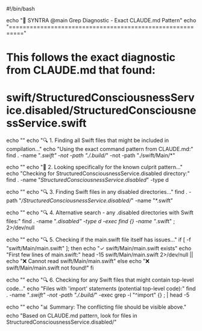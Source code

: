 #!/bin/bash

echo "🔎 SYNTRA @main Grep Diagnostic - Exact CLAUDE.md Pattern"
echo "=========================================================="

# This follows the exact diagnostic from CLAUDE.md that found:
# swift/StructuredConsciousnessService.disabled/StructuredConsciousnessService.swift

echo ""
echo "🔍 1. Finding all Swift files that might be included in compilation..."
echo "Using the exact command pattern from CLAUDE.md:"
find . -name "*.swift" -not -path "./.build/*" -not -path "./swift/Main/*"

echo ""
echo "🎯 2. Looking specifically for the known culprit pattern..."
echo "Checking for StructuredConsciousnessService.disabled directory:"
find . -name "*StructuredConsciousnessService.disabled*" -type d

echo ""
echo "🔍 3. Finding Swift files in any disabled directories..."
find . -path "*/StructuredConsciousnessService.disabled/*" -name "*.swift"

echo ""
echo "🔍 4. Alternative search - any .disabled directories with Swift files:"
find . -name "*.disabled" -type d -exec find {} -name "*.swift" \; 2>/dev/null

echo ""
echo "🔍 5. Checking if the main.swift file itself has issues..."
if [ -f "swift/Main/main.swift" ]; then
    echo "✓ swift/Main/main.swift exists"
    echo "First few lines of main.swift:"
    head -15 swift/Main/main.swift 2>/dev/null || echo "❌ Cannot read swift/Main/main.swift"
else
    echo "❌ swift/Main/main.swift not found!"
fi

echo ""
echo "🔍 6. Checking for any Swift files that might contain top-level code..."
echo "Files with 'import' statements (potential top-level code):"
find . -name "*.swift" -not -path "./.build/*" -exec grep -l "^import" {} \; | head -5

echo ""
echo "📊 Summary: The conflicting file should be visible above."
echo "Based on CLAUDE.md pattern, look for files in StructuredConsciousnessService.disabled/"